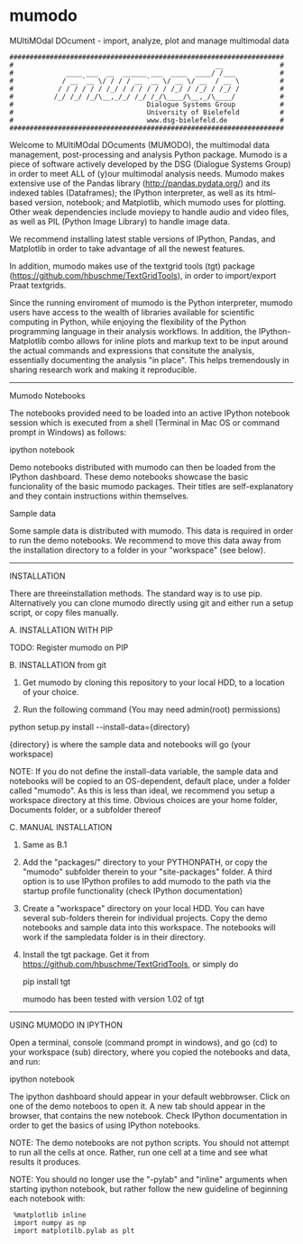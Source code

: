 # mumodo
MUltiMOdal DOcument - import, analyze, plot and manage multimodal data

```
####################################################################
#                                                  __              #
#             ____ ___  __  ______ ___  ____  ____/ /___           #
#            / __ `__ \/ / / / __ `__ \/ __ \/ __  / __ \          #
#           / / / / / / /_/ / / / / / / /_/ / /_/ / /_/ /          #
#          /_/ /_/ /_/\__,_/_/ /_/ /_/\____/\__,_/\____/           #
#                                 Dialogue Systems Group           #
#                                 University of Bielefeld          #
#                                 www.dsg-bielefeld.de             #
####################################################################
```

Welcome to MUltiMOdal DOcuments (MUMODO), the multimodal data management, 
post-processing and analysis Python package. Mumodo is a piece of software
actively developed by the DSG (Dialogue Systems Group) in order to meet
ALL of (y)our multimodal analysis needs.
Mumodo makes extensive use of the Pandas library (http://pandas.pydata.org/) 
and its indexed tables (Dataframes); the IPython interpreter, as well as 
its html-based version, notebook; and Matplotlib, which mumodo uses for 
plotting. Other weak dependencies include moviepy to handle audio and video
files, as well as PIL (Python Image Library) to handle image data.

We recommend installing latest stable versions of IPython, Pandas, and 
Matplotlib in order to take advantage of all the newest features. 

In addition, mumodo makes use of the textgrid tools (tgt) package 
(https://github.com/hbuschme/TextGridTools), in order to import/export Praat
textgrids.

Since the running enviroment of mumodo is the Python interpreter, 
mumodo users have access to the wealth of libraries available for scientific 
computing in Python, while enjoying the flexibility of the Python programming 
language in their analysis workflows. In addition, the IPython-Matplotlib 
combo allows for inline plots and markup text to be input around the actual 
commands and expressions that consitute the analysis, essentially documenting 
the analysis "in place". This helps tremendously in sharing research work
and making it reproducible.

------------------------------------------------------------------------------
Mumodo Notebooks

The notebooks provided need to be loaded into an active IPython notebook 
session which is executed from a shell (Terminal in Mac OS or command prompt 
in Windows) as follows: 

ipython notebook

Demo notebooks distributed with mumodo can then be loaded from the IPython 
dashboard. These demo notebooks showcase the basic funcionality of the basic
mumodo packages. Their titles are self-explanatory and they contain instructions
within themselves.

Sample data

Some sample data is distributed with mumodo. This data is required in order to
run the demo notebooks. We recommend to move this data away from the 
installation directory to a folder in your "workspace" (see below).

-------------------------------------------------------------------------------
INSTALLATION

There are threeinstallation methods. The standard way is to use pip. 
Alternatively you can clone mumodo directly using git and either run a 
setup script, or copy files manually.

A. INSTALLATION WITH PIP

TODO: Register mumodo on PIP

B. INSTALLATION from git

1. Get mumodo by cloning this repository to your local HDD, to a location of
   your choice. 

2. Run the following command (You may need admin(root) permissions)

python setup.py install --install-data={directory}

{directory} is where the sample data and notebooks will go (your workspace)

NOTE: If you do not define the install-data variable, the sample data and 
      notebooks will be copied to an OS-dependent, default place, under a 
      folder called "mumodo". As this is less than ideal, we recommend you 
      setup a workspace directory at this time. Obvious choices are your home 
      folder, Documents folder, or a subfolder thereof

C. MANUAL INSTALLATION

1. Same as B.1

2. Add the "packages/" directory to your PYTHONPATH, or copy the 
   "mumodo" subfolder therein to your "site-packages" folder. A third 
   option is to use IPython profiles to add mumodo to the path via the 
   startup profile functionality (check IPython documentation)
3. Create a "workspace" directory on your local HDD. You can have several
   sub-folders therein for individual projects. Copy the demo notebooks and
   sample data into this workspace. The notebooks will work if the sampledata
   folder is in their directory.

4. Install the tgt package. Get it from
   https://github.com/hbuschme/TextGridTools, or simply do

     pip install tgt

   mumodo has been tested with version 1.02 of tgt
   
-------------------------------------------------------------------------------
USING MUMODO IN IPYTHON

Open a terminal, console (command prompt in windows), and go (cd) to your 
workspace (sub) directory, where you copied the notebooks and data, and run:

ipython notebook

The ipython dashboard should appear in your default webbrowser. 
Click on one of the demo noteboos to open it. A new tab should appear in the 
browser, that contains the new notebook. Check IPython documentation in order 
to get the basics of using IPython notebooks.

NOTE: The demo notebooks are not python scripts. You should not attempt to 
      run all the cells at once. Rather, run one cell at a time and see what 
      results it produces. 

NOTE: You should no longer use the "-pylab" and "inline" arguments when 
      starting ipython notebook, but rather follow the new guideline of 
      beginning each notebook with: 

     %matplotlib inline
     import numpy as np
     import matplotilb.pylab as plt

